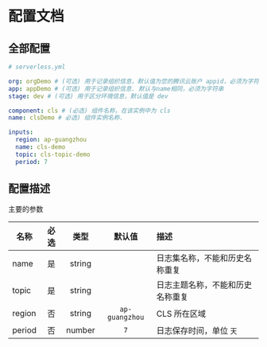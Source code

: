 # 配置文档

## 全部配置

```yml
# serverless.yml

org: orgDemo # (可选) 用于记录组织信息，默认值为您的腾讯云账户 appid，必须为字符串
app: appDemo # (可选) 用于记录组织信息. 默认与name相同，必须为字符串
stage: dev # (可选) 用于区分环境信息，默认值是 dev

component: cls # (必选) 组件名称，在该实例中为 cls
name: clsDemo # 必选) 组件实例名称.

inputs:
  region: ap-guangzhou
  name: cls-demo
  topic: cls-topic-demo
  period: 7
```

## 配置描述

主要的参数

| 名称   | 必选 |  类型  |     默认值     | 描述                             |
| ------ | :--: | :----: | :------------: | :------------------------------- |
| name   |  是  | string |                | 日志集名称，不能和历史名称重复   |
| topic  |  是  | string |                | 日志主题名称，不能和历史名称重复 |
| region |  否  | string | `ap-guangzhou` | CLS 所在区域                     |
| period |  否  | number |      `7`       | 日志保存时间，单位 `天`          |

